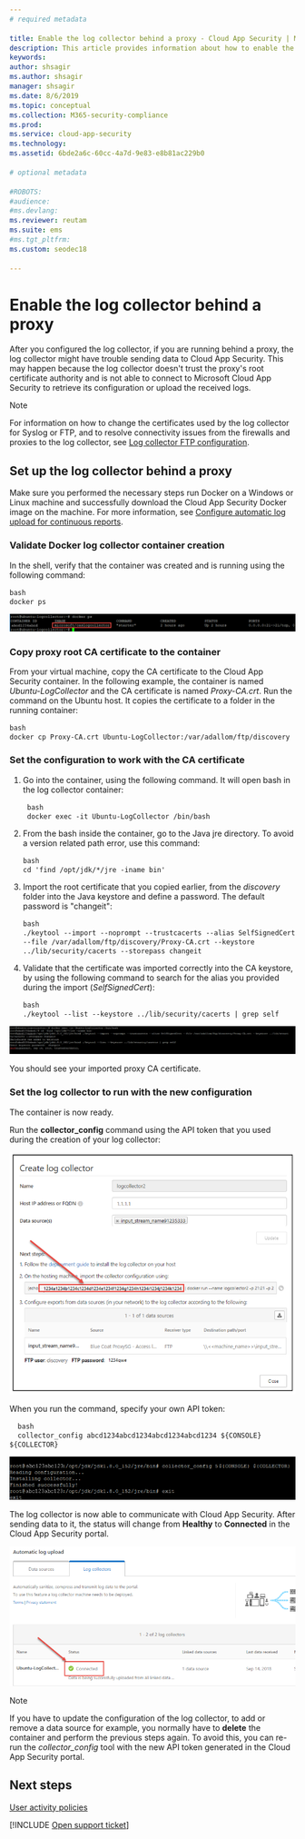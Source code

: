 ```yaml
---
# required metadata

title: Enable the log collector behind a proxy - Cloud App Security | Microsoft Docs
description: This article provides information about how to enable the Cloud App Security Cloud Discovery log collector from behind a proxy.
keywords:
author: shsagir
ms.author: shsagir
manager: shsagir
ms.date: 8/6/2019
ms.topic: conceptual
ms.collection: M365-security-compliance
ms.prod:
ms.service: cloud-app-security
ms.technology:
ms.assetid: 6bde2a6c-60cc-4a7d-9e83-e8b81ac229b0

# optional metadata

#ROBOTS:
#audience:
#ms.devlang:
ms.reviewer: reutam
ms.suite: ems
#ms.tgt_pltfrm:
ms.custom: seodec18

---
```

# Enable the log collector behind a proxy

After you configured the log collector, if you are running behind a proxy, the log collector might have trouble sending data to Cloud App Security. This may happen because the log collector doesn't trust the proxy's root certificate authority and is not able to connect to Microsoft Cloud App Security to retrieve its configuration or upload the received logs.

>[!NOTE]
> For information on how to change the certificates used by the log collector for Syslog or FTP, and to resolve connectivity issues from the firewalls and proxies to the log collector, see [Log collector FTP configuration](log-collector-ftp.md).
>

## Set up the log collector behind a proxy

Make sure you performed the necessary steps run Docker on a Windows or Linux machine and successfully download the Cloud App Security Docker image on the machine. For more information, see [Configure automatic log upload for continuous reports](discovery-docker.md).

### Validate Docker log collector container creation

In the shell, verify that the container was created and is running using the following command:

    bash
    docker ps

![docker ps](./media/docker-1.png "docker ps")

### Copy proxy root CA certificate to the container

From your virtual machine, copy the CA certificate to the Cloud App Security container. In the following example, the container is named *Ubuntu-LogCollector* and the CA certificate is named *Proxy-CA.crt*.
Run the command on the Ubuntu host. It copies the certificate to a folder in the running container:

    bash
    docker cp Proxy-CA.crt Ubuntu-LogCollector:/var/adallom/ftp/discovery

### Set the configuration to work with the CA certificate

1. Go into the container, using the following command. It will open bash in the log collector container:

        bash
        docker exec -it Ubuntu-LogCollector /bin/bash

2. From the bash inside the container, go to the Java jre directory. To avoid a version related path error, use this command:

       bash
       cd 'find /opt/jdk/*/jre -iname bin'

3. Import the root certificate that you copied earlier, from the *discovery* folder into the Java keystore and define a password. The default password is "changeit":

       bash
       ./keytool --import --noprompt --trustcacerts --alias SelfSignedCert --file /var/adallom/ftp/discovery/Proxy-CA.crt --keystore ../lib/security/cacerts --storepass changeit

4. Validate that the certificate was imported correctly into the CA keystore, by using the following command to search for the alias you provided during the import (*SelfSignedCert*):

       bash
       ./keytool --list --keystore ../lib/security/cacerts | grep self

![keytool](./media/docker-2.png "keytool")

You should see your imported proxy CA certificate.

### Set the log collector to run with the new configuration

The container is now ready.

Run the **collector_config** command using the API token that you used during the creation of your log collector:

![API token](./media/docker-3.png "API token")

When you run the command, specify your own API token:

      bash
      collector_config abcd1234abcd1234abcd1234abcd1234 ${CONSOLE} ${COLLECTOR}


![Configuration update](./media/docker-4.png "Configuration update")

The log collector is now able to communicate with Cloud App Security. After sending data to it, the status will change from **Healthy** to **Connected** in the Cloud App Security portal.

![Status](./media/docker-5.png "Status")

>[!NOTE]
> If you have to update the configuration of the log collector, to add or remove a data source for example, you normally have to **delete** the container and perform the previous steps again. To avoid this, you can re-run the *collector_config* tool with the new API token generated in the Cloud App Security portal.

## Next steps

[User activity policies](user-activity-policies.md)

[!INCLUDE [Open support ticket](includes/support.md)]
